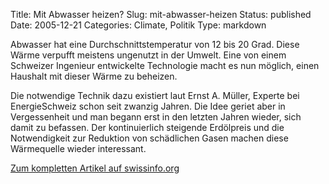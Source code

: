 Title: Mit Abwasser heizen?
Slug: mit-abwasser-heizen
Status: published
Date: 2005-12-21
Categories: Climate, Politik
Type: markdown

Abwasser hat eine Durchschnittstemperatur von 12 bis 20 Grad. Diese Wärme verpufft meistens ungenutzt in der Umwelt. Eine von einem Schweizer Ingenieur entwickelte Technologie macht es nun möglich, einen Haushalt mit dieser Wärme zu beheizen.

Die notwendige Technik dazu existiert laut Ernst A. Müller, Experte bei EnergieSchweiz schon seit zwanzig Jahren. Die Idee geriet aber in Vergessenheit und man begann erst in den letzten Jahren wieder, sich damit zu befassen. Der kontinuierlich steigende Erdölpreis und die Notwendigkeit zur Reduktion von schädlichen Gasen machen diese Wärmequelle wieder interessant.

[Zum kompletten Artikel auf swissinfo.org](http://www.swissinfo.org/sde/swissinfo.html?siteSect=111&sid=6309213&cKey=1135176494000&rss=true)
